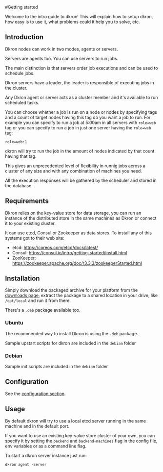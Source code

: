 #Getting started

Welcome to the intro guide to dkron! This will explain how to setup dkron, how easy is to use it, what problems could it help you to solve, etc.

## Introduction

Dkron nodes can work in two modes, agents or servers.

Servers are agents too. You can use servers to run jobs.

The main distinction is that servers order job executions and can be used to schedule jobs.

Dkron servers have a leader, the leader is responsible of executing jobs in the cluster.

Any Dkron agent or server acts as a cluster member and it's available to run scheduled tasks.

You can choose whether a job is run on a node or nodes by specifying tags and a count of target nodes having this tag do you want a job to run. For example you can specify to run a job at 5:00am in all servers with `role=web` tag or you can specify to run a job in just one server having the `role=web` tag:

```
role=web:1
```

dkron will try to run the job in the amount of nodes indicated by that count having that tag.

This gives an unprecedented level of flexibility in runnig jobs across a cluster of any size and with any combination of machines you need.

All the execution responses will be gathered by the scheduler and stored in the database.

## Requirements

Dkron relies on the key-value store for data storage, you can run an instance of the distributed store in the same machines as Dkron or connect it to your existing cluster.

It can use etcd, Consul or Zookeeper as data stores. To install any of this systems got to their web site:

- etcd: https://coreos.com/etcd/docs/latest/
- Consul: https://consul.io/intro/getting-started/install.html
- ZooKeeper: https://zookeeper.apache.org/doc/r3.3.3/zookeeperStarted.html

## Installation

Simply download the packaged archive for your platform from the [downloads page](https://github.com/victorcoder/dkron/releases), extract the package to a shared location in your drive, like `/opt/local` and run it from there.

There's a `.deb` package available too.

### Ubuntu

The recommended way to install Dkron is using the `.deb` package.

Sample upstart scripts for dkron are included in the `debian` folder

### Debian

Sample init scripts are included in the `debian` folder

## Configuration

See the [configuration section](configuration).

## Usage


By default dkron will try to use a local etcd server running in the same machine and in the default port.

If you want to use an existing key-value store cluster of your own, you can specify it by setting the `backend` and `backend-machines` flag in the config file, env variables or as a command line flag.

To start a dkron server instance just run:

```
dkron agent -server
```
